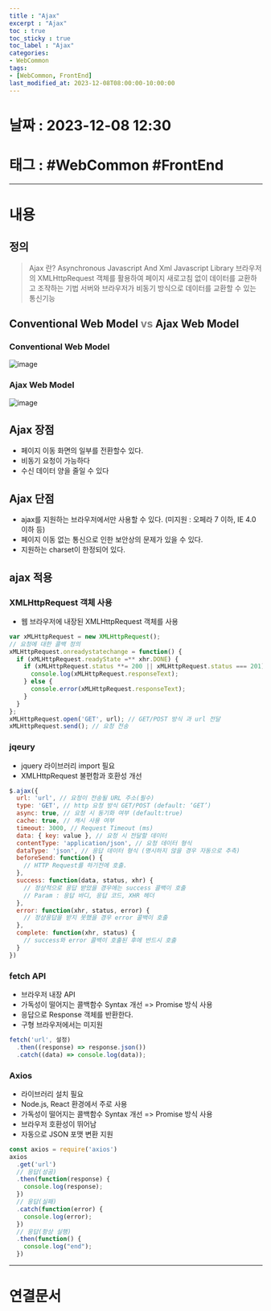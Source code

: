 ```yaml
---
title : "Ajax"
excerpt : "Ajax"
toc : true
toc_sticky : true
toc_label : "Ajax"
categories:
- WebCommon
tags:
- [WebCommon, FrontEnd]
last_modified_at: 2023-12-08T08:00:00-10:00:00
---
```


# 날짜 : 2023-12-08 12:30

# 태그 : #WebCommon #FrontEnd 
---

# 내용

## 정의
> Ajax 란?
> Asynchronous Javascript And Xml
> Javascript Library
> 브라우저의 XMLHttpRequest 객체를 활용하여 페이지 새로고침 없이 데이터를 교환하고 조작하는 기법
> 서버와 브라우저가 비동기 방식으로 데이터를 교환할 수 있는 통신기능

## Conventional Web Model <span style="color:gray">vs</span> Ajax Web Model

### Conventional Web Model
  
![image](../../assets/images/Web_ConventionalModel.png)  

### Ajax Web Model
  
![image](../../assets/images/Web_AjaxModel.png)

## Ajax 장점
- 페이지 이동 화면의 일부를 전환할수 있다.
- 비동기 요청이 가능하다
- 수신 데이터 양을 줄일 수 있다

## Ajax 단점
- ajax를 지원하는 브라우저에서만 사용할 수 있다. (미지원 : 오페라 7 이하, IE 4.0 이하 등)
- 페이지 이동 없는 통신으로 인한 보안상의 문제가 있을 수 있다.
- 지원하는 charset이 한정되어 있다.

## ajax 적용

### XMLHttpRequest 객체 사용
- 웹 브라우저에 내장된 XMLHttpRequest 객체를 사용

``` javascript
var xMLHttpRequest = new XMLHttpRequest();
// 요청에 대한 콜백 정의
xMLHttpRequest.onreadystatechange = function() {
  if (xMLHttpRequest.readyState =** xhr.DONE) {
	if (xMLHttpRequest.status **= 200 || xMLHttpRequest.status === 201) {
	  console.log(xMLHttpRequest.responseText);
	} else {
	  console.error(xMLHttpRequest.responseText);
	}
  }
};
xMLHttpRequest.open('GET', url); // GET/POST 방식 과 url 전달
xMLHttpRequest.send(); // 요청 전송
```

### jqeury
- jquery 라이브러리 import 필요
- XMLHttpRequest 불편함과 호환성 개선

```javascript
$.ajax({
  url: 'url', // 요청이 전송될 URL 주소(필수)
  type: 'GET', // http 요청 방식 GET/POST (default: ‘GET’)
  async: true, // 요청 시 동기화 여부 (default:true)
  cache: true, // 캐시 사용 여부
  timeout: 3000, // Request Timeout (ms)
  data: { key: value }, // 요청 시 전달할 데이터
  contentType: 'application/json', // 요청 데이터 형식
  dataType: 'json', // 응답 데이터 형식 (명시하지 않을 경우 자동으로 추측)
  beforeSend: function() {
	// HTTP Request를 하기전에 호출.
  },
  success: function(data, status, xhr) {
	// 정상적으로 응답 받았을 경우에는 success 콜백이 호출
	// Param : 응답 바디, 응답 코드, XHR 헤더
  },
  error: function(xhr, status, error) {
	// 정상응답을 받지 못했을 경우 error 콜백이 호출
  },
  complete: function(xhr, status) {
	// success와 error 콜백이 호출된 후에 반드시 호출
  }
})
```

### fetch API
- 브라우저 내장 API
- 가독성이 떨어지는 콜백함수 Syntax 개선 => Promise 방식 사용
- 응답으로 Response 객체를 반환한다.
- 구형 브라우저에서는 미지원

```javascript
fetch('url', 설정)
  .then((response) => response.json())
  .catch((data) => console.log(data));

``` 

### Axios
- 라이브러리 설치 필요
- Node.js, React 환경에서 주로 사용
- 가독성이 떨어지는 콜백함수 Syntax 개선 => Promise 방식 사용
- 브라우저 호환성이 뛰어남
- 자동으로 JSON 포맷 변환 지원

```javascript
const axios = require('axios')
axios
  .get('url')
  // 응답(성공)
  .then(function(response) {
	console.log(response);
  })
  // 응답(실패)
  .catch(function(error) {
	console.log(error);
  })
  // 응답(항상 실행)
  .then(function() {
	console.log("end");
  })
```

---

# 연결문서
